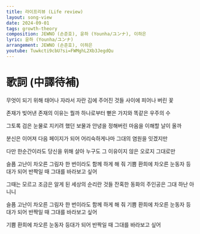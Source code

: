 ```yaml
---
title: 라이프리뷰 (Life review)
layout: song-view
date: 2024-09-01
tags: growth-theory
composition: JEWNO (손준호), 윤하 (Younha/ユンナ), 이하은
lyric: 윤하 (Younha/ユンナ)
arrangement: JEWNO (손준호), 이하은
youtube: Tuwkcti9cbU?si=FWMghL2Xb3JegdQu
---
```


# 歌詞 (中譯待補)

무엇이 되기 위해 태어나 자라서
자란 김에 주어진 것들 사이에 피어나 버린 꽃

존재가 빚어낸 존재의 이유는 뭘까
하나로부터 뻗은 가지와 똑같은 우주의 수

그토록 검은 눈물로
지키려 했던 보물과
안녕을 정해버린 마음을 이해할 날이 올까

분신은 이어져
다음 페이지가 되어
어리숙하게나마 그대의 염원을 잇겠지만

다만 한순간이라도
당신을 위해 살아
누구도 그 이유이지 않은 오로지 그대로만

슬픔 고난이 차오른 그림자
한 번이라도 함께 하게 해 줘
기쁨 환희에 차오른 눈동자
등대가 되어 반짝일 때
그대를 바라보고 싶어

그때는 모르고
조금은 알게 된
세상의 순리란 것들
잔혹한 동화의 주인공은 그대 하난 아니니

슬픔 고난이 차오른 그림자
한 번이라도 함께 하게 해 줘
기쁨 환희에 차오른 눈동자
등대가 되어 반짝일 때
그대를 바라보고 싶어

기쁨 환희에 차오른 눈동자
등대가 되어 반짝일 때
그대를 바라보고 싶어
